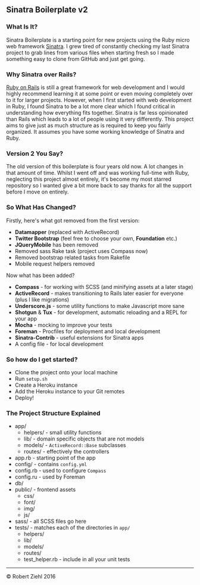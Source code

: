 ## Sinatra Boilerplate v2

### What Is It?

Sinatra Boilerplate is a starting point for new projects using the Ruby micro web framework [Sinatra](http://www.sinatrarb.com/). I grew tired of constantly checking my last Sinatra project to grab lines from various files when starting fresh so I made something easy to clone from GitHub and just get going.

### Why Sinatra over Rails?

[Ruby on Rails](http://rubyonrails.org/) is still a great framework for web development and I would highly recommend learning it at some point or even moving completely over to it for larger projects. However, when I first started with web development in Ruby, I found Sinatra to be a lot more clear which I found critical in understanding how everything fits together. Sinatra is far less opinionated than Rails which leads to a lot of people using it very differently. This project aims to give just as much structure as is required to keep you fairly organized. It assumes you have some working knowledge of Sinatra and Ruby.

### Version 2 You Say?

The old version of this boilerplate is four years old now. A lot changes in that amount of time. Whilst I went off and was working full-time with Ruby, neglecting this project almost entirely, it's become my most starred repository so I wanted give a bit more back to say thanks for all the support before I move on entirely.

### So What Has Changed?

Firstly, here's what got removed from the first version:

* **Datamapper** (replaced with ActiveRecord)
* **Twitter Bootstrap** (feel free to choose your own, **Foundation** etc.)
* **JQueryMobile** has been removed
* Removed sass Rake task (project uses Compass now)
* Removed bootstrap related tasks from Rakefile
* Mobile request helpers removed

Now what has been added?

* **Compass** - for working with SCSS (and minifying assets at a later stage)
* **ActiveRecord** - makes transitioning to Rails later easier for everyone (plus I like migrations)
* **Underscore.js** - some utility functions to make Javascript more sane
* **Shotgun** & **Tux** - for development, automatic reloading and a REPL for your app
* **Mocha** - mocking to improve your tests
* **Foreman** - Procfiles for deployment and local development
* **Sinatra-Contrib** - useful extensions for Sinatra apps
* A config file - for local development

### So how do I get started?

* Clone the project onto your local machine
* Run `setup.sh`
* Create a Heroku instance
* Add the Heroku instance to your Git remotes
* Deploy!

### The Project Structure Explained

* app/
	* helpers/ - small utility functions
	* lib/ - domain specific objects that are not models
	* models/ - `ActiveRecord::Base` subclasses
	* routes/ - effectively the controllers
* app.rb - starting point of the app
* config/ - contains `config.yml`
* config.rb - used to configure `Compass`
* config.ru - used by Foreman
* db/
* public/ - frontend assets
	* css/
	* font/
	* img/
	* js/
* sass/ - all SCSS files go here
* tests/ - matches each of the directories in `app/`
	* helpers/
	* lib/
	* models/
	* routes/
	* test_helper.rb - include in all your unit tests

---

© Robert Ziehl 2016